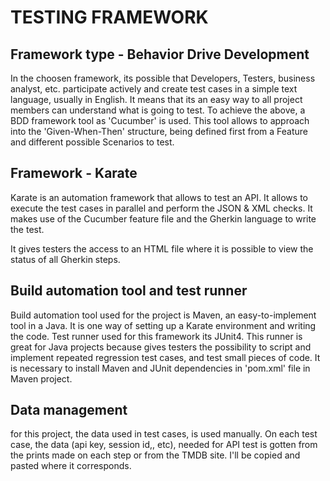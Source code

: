 # TESTING FRAMEWORK

## Framework type - Behavior Drive Development
In the choosen framework, its possible that Developers, Testers, business analyst, etc. participate actively and create test cases in a simple text language, usually in English. It means that its an easy way to all project members can understand what is going to test. To achieve the above, a BDD framework tool as 'Cucumber' is used. This tool allows to approach into the 'Given-When-Then' structure, being defined first from a Feature and different possible Scenarios to test.

## Framework - Karate
Karate is an automation framework that allows to test an API. It allows to execute the test cases in parallel and perform the JSON & XML checks. It makes use of the Cucumber feature file and the Gherkin language to write the test. 

It gives testers the access to an HTML file where it is possible to view the status of all Gherkin steps.

## Build automation tool and test runner
Build automation tool used for the project is Maven, an easy-to-implement tool in a Java. It is one way of setting up a Karate environment and writing the code. Test runner used for this framework its JUnit4. This runner is great for Java projects because gives testers the possibility to script and implement repeated regression test cases, and test small pieces of code. It is necessary to install Maven and JUnit dependencies in 'pom.xml' file in Maven project.

## Data management
for this project, the data used in test cases, is used manually. On each test case, the data (api key, session id,, etc), needed for API test is gotten from the prints made on each step or from the TMDB site. I'll be copied and pasted where it corresponds.
